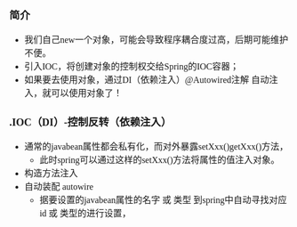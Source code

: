 <font face="Simsun" size=3>

### 简介

- 我们自己new一个对象，可能会导致程序耦合度过高，后期可能维护不便。
- 引入IOC，将创建对象的控制权交给Spring的IOC容器；
- 如果要去使用对象，通过DI（依赖注入）@Autowired注解 自动注入，就可以使用对象了！

### .IOC（DI）-控制反转（依赖注入）

- 通常的javabean属性都会私有化，而对外暴露setXxx()getXxx()方法，
  - 此时spring可以通过这样的setXxx()方法将属性的值注入对象。
- 构造方法注入
- 自动装配 autowire 
  - 据要设置的javabean属性的名字 或 类型 到spring中自动寻找对应id 或 类型的<bean>进行设置，








</font>